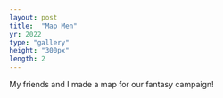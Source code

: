 ```yaml
---
layout: post
title:  "Map Men"
yr: 2022
type: "gallery"
height: "300px"
length: 2
---
```


My friends and I made a map for our fantasy campaign!